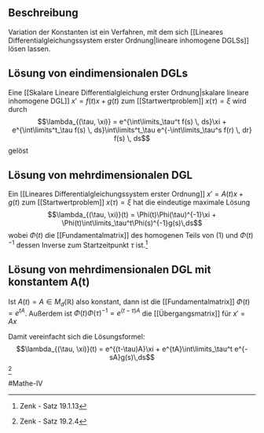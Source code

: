 ## Beschreibung
Variation der Konstanten ist ein Verfahren, mit dem sich [[Lineares Differentialgleichungssystem erster Ordnung|lineare inhomogene DGLSs]] lösen lassen.

## Lösung von eindimensionalen DGLs
Eine [[Skalare Lineare Differentialgleichung erster Ordnung|skalare lineare inhomogene DGL]] $x' = f(t)x + g(t)$ zum [[Startwertproblem]] $x(\tau)=\xi$ wird durch 
$$\lambda_{(\tau, \xi)} = e^{\int\limits_\tau^t f(s) \, ds}\xi + e^{\int\limits^t_\tau f(s) \, ds}\int\limits^t_\tau e^{-\int\limits_\tau^s f(r) \, dr} f(s) \, ds$$ gelöst


## Lösung von mehrdimensionalen DGL
Ein [[Lineares Differentialgleichungssystem erster Ordnung]] $x'=A(t)x+g(t)$ zum [[Startwertproblem]] $x(\tau)=\xi$ hat die eindeutige maximale Lösung
$$\lambda_{(\tau, \xi)}(t) = \Phi(t)\Phi(\tau)^{-1}\xi + \Phi(t)\int\limits_\tau^t\Phi(s)^{-1}g(s)\,ds$$
wobei $\Phi(t)$ die [[Fundamentalmatrix]] des homogenen Teils von $(1)$ und $\Phi(t)^{-1}$ dessen Inverse zum Startzeitpunkt $\tau$ ist.[^1]

## Lösung von mehrdimensionalen DGL mit konstantem A(t)
Ist $A(t) = A \in M_d(\mathbb{R})$ also konstant, dann ist die [[Fundamentalmatrix]] $\Phi(t) = e^{tA}$.
Außerdem ist $\Phi(t)\Phi(\tau)^{-1} = e^{(t-\tau)A}$ die [[Übergangsmatrix]] für $x' = Ax$

Damit vereinfacht sich die Lösungsformel:
$$\lambda_{(\tau, \xi)}(t) = e^{(t-\tau)A}\xi + e^{tA}\int\limits_\tau^t e^{-sA}g(s)\,ds$$[^2]


#Mathe-IV 

[^1]: Zenk - Satz 19.1.13
[^2]: Zenk - Satz 19.2.4